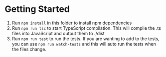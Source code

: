 # Getting Started
1. Run `npm install` in this folder to install npm dependencies
2. Run `npm run tsc` to start TypeScript compilation. This will compile the .ts files into JavaScript and output them to ./dist
3. Run `npm run test` to run the tests. If you are wanting to add to the tests, you can use `npm run watch-tests` and this will auto run the tests when the files change.